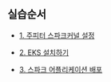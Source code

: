 


## 실습순서 ##

* [1. 주피터 스파크커널 설정](https://github.com/gnosia93/spark-on-eks/blob/main/jupyter-scala-spark-setup.md)

* [2. EKS 설치하기](https://github.com/gnosia93/spark-on-eks/blob/main/install-eks.md)

* [3. 스파크 어플리케이션 배포](https://github.com/gnosia93/spark-on-eks/blob/main/spark-setup.md)
